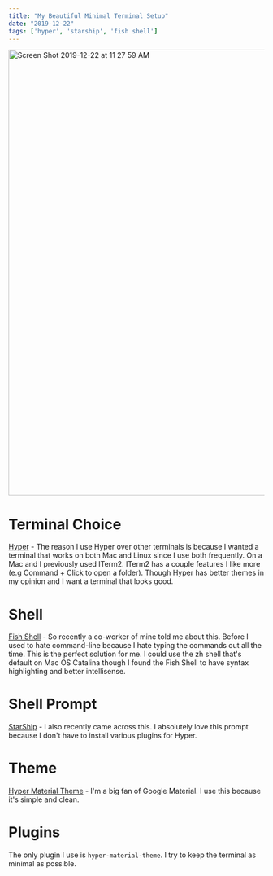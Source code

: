 ```yaml
---
title: "My Beautiful Minimal Terminal Setup"
date: "2019-12-22"
tags: ['hyper', 'starship', 'fish shell']
---
```


<img width="876" alt="Screen Shot 2019-12-22 at 11 27 59 AM" src="https://user-images.githubusercontent.com/12568665/71325137-26acf500-24ae-11ea-914e-e5985d8e4404.png">

# Terminal Choice
[Hyper](https://hyper.is/) - The reason I use Hyper over other terminals is because I wanted a terminal that works on both Mac and Linux since I use both frequently. On a Mac and I previously used ITerm2. ITerm2 has a couple features I like more (e.g Command + Click to open a folder). Though Hyper has better themes in my opinion and I want a terminal that looks good.

# Shell
[Fish Shell](https://fishshell.com/) - So recently a co-worker of mine told me about this.  Before I used to hate command-line because I hate typing the commands out all the time. This is the perfect solution for me. I could use the zh shell that's default on Mac OS Catalina though I found the Fish Shell to have syntax highlighting and better intellisense.

# Shell Prompt
[StarShip](https://github.com/starship/starship) - I also recently came across this. I absolutely love this prompt because I don't have to install various plugins for Hyper.

# Theme
[Hyper Material Theme](https://github.com/equinusocio/hyper-material-theme) - I'm a big fan of Google Material. I use this because it's simple and clean.

# Plugins
The only plugin I use is `hyper-material-theme`. I try to keep the terminal as minimal as possible.
